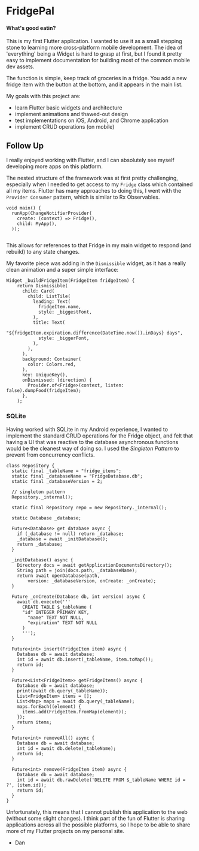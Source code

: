 # FridgePal
#### What's good eatin?

This is my first Flutter application. I wanted to use it as a small stepping
stone to learning more cross-platform mobile development. The idea of
'everything' being a Widget is hard to grasp at first, but I found it
pretty easy to implement documentation for building most of the common mobile
dev assets.

The function is simple, keep track of groceries in a fridge. You add a
new fridge item with the button at the bottom, and it appears in the
main list.

My goals with this project are:
- learn Flutter basic widgets and architecture
- implement animations and thawed-out design
- test implementations on iOS, Android, and Chrome application
- implement CRUD operations (on mobile)

## Follow Up

I really enjoyed working with Flutter, and I can absolutely see myself developing more apps on this platform.

The nested structure of the framework was at first pretty challenging, especially when I needed to get access
to my `Fridge` class which contained all my items. Flutter has many approaches to doing this,
I went with the `Provider Consumer` pattern, which is similar to Rx Observables.

```
void main() {
  runApp(ChangeNotifierProvider(
    create: (context) => Fridge(),
    child: MyApp(),
  ));
 
```

This allows for references to that Fridge in my main widget to respond (and rebuild) to any state changes.

My favorite piece was adding in the `Dismissible` widget, as it has a really clean animation and a super
simple interface:

```
Widget _buildFridgeItem(FridgeItem fridgeItem) {
    return Dismissible(
      child: Card(
        child: ListTile(
          leading: Text(
            fridgeItem.name,
            style: _biggestFont,
          ),
          title: Text(
            "${fridgeItem.expiration.difference(DateTime.now()).inDays} days",
            style: _biggerFont,
          ),
        ),
      ),
      background: Container(
        color: Colors.red,
      ),
      key: UniqueKey(),
      onDismissed: (direction) {
        Provider.of<Fridge>(context, listen: false).dumpFood(fridgeItem);
      },
    );
```

### SQLite

Having worked with SQLite in my Android experience, I wanted to implement
the standard CRUD operations for the Fridge object, and felt that having a UI
that was reactive to the database asynchronous functions would be the cleanest
way of doing so. I used the _Singleton Pattern_ to prevent from concurrency conflicts.

```
class Repository {
  static final _tableName = "fridge_items";
  static final _databaseName = "FridgeDatabase.db";
  static final _databaseVersion = 2;

  // singleton pattern
  Repository._internal();

  static final Repository repo = new Repository._internal();

  static Database _database;

  Future<Database> get database async {
    if (_database != null) return _database;
    _database = await _initDatabase();
    return _database;
  }

  _initDatabase() async {
    Directory docs = await getApplicationDocumentsDirectory();
    String path = join(docs.path, _databaseName);
    return await openDatabase(path,
        version: _databaseVersion, onCreate: _onCreate);
  }

  Future _onCreate(Database db, int version) async {
    await db.execute('''
      CREATE TABLE $_tableName (
      "id" INTEGER PRIMARY KEY, 
        "name" TEXT NOT NULL,
        "expiration" TEXT NOT NULL
      )
      ''');
  }

  Future<int> insert(FridgeItem item) async {
    Database db = await database;
    int id = await db.insert(_tableName, item.toMap());
    return id;
  }

  Future<List<FridgeItem>> getFridgeItems() async {
    Database db = await database;
    print(await db.query(_tableName));
    List<FridgeItem> items = [];
    List<Map> maps = await db.query(_tableName);
    maps.forEach((element) {
      items.add(FridgeItem.fromMap(element));
    });
    return items;
  }

  Future<int> removeAll() async {
    Database db = await database;
    int id = await db.delete(_tableName);
    return id;
  }

  Future<int> remove(FridgeItem item) async {
    Database db = await database;
    int id = await db.rawDelete('DELETE FROM $_tableName WHERE id = ?', [item.id]);
    return id;
  }
}
```

Unfortunately, this means that I cannot publish this application to the web
(without some slight changes). I think part of the fun of Flutter is sharing
applications across all the possible platforms, so I hope to be able to
share more of my Flutter projects on my personal site.

 - Dan
